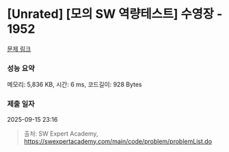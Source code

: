 # [Unrated] [모의 SW 역량테스트] 수영장 - 1952 

[문제 링크](https://swexpertacademy.com/main/code/problem/problemDetail.do?contestProbId=AV5PpFQaAQMDFAUq) 

### 성능 요약

메모리: 5,836 KB, 시간: 6 ms, 코드길이: 928 Bytes

### 제출 일자

2025-09-15 23:16



> 출처: SW Expert Academy, https://swexpertacademy.com/main/code/problem/problemList.do